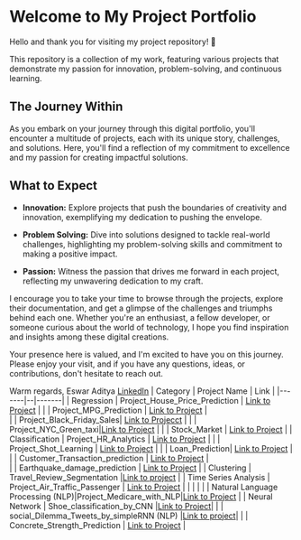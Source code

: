 # Welcome to My Project Portfolio
Hello and thank you for visiting my project repository! 🌟

This repository is a collection of my work, featuring various projects that demonstrate my passion for innovation, problem-solving, and continuous learning.

## The Journey Within
As you embark on your journey through this digital portfolio, you'll encounter a multitude of projects, each with its unique story, challenges, and solutions. Here, you'll find a reflection of my commitment to excellence and my passion for creating impactful solutions.

## What to Expect
- **Innovation:** Explore projects that push the boundaries of creativity and innovation, exemplifying my dedication to pushing the envelope.

- **Problem Solving:** Dive into solutions designed to tackle real-world challenges, highlighting my problem-solving skills and commitment to making a positive impact.

- **Passion:** Witness the passion that drives me forward in each project, reflecting my unwavering dedication to my craft.

I encourage you to take your time to browse through the projects, explore their documentation, and get a glimpse of the challenges and triumphs behind each one. Whether you're an enthusiast, a fellow developer, or someone curious about the world of technology, I hope you find inspiration and insights among these digital creations.

Your presence here is valued, and I'm excited to have you on this journey. Please enjoy your visit, and if you have any questions, ideas, or contributions, don't hesitate to reach out.

Warm regards,
Eswar Aditya [LinkedIn](https://www.linkedin.com/in/eswar-aditya-912263211)
| Category | Project Name | Link |
|-------|--|-------|
| Regression | Project_House_Price_Prediction | [Link to Project](https://github.com/EswarAditya5/Project_House_Price_Prediction) |
|            | Project_MPG_Prediction | [Link to Project](https://github.com/EswarAditya5/Project_MPG_Prediction) |  
|            | Project_Black_Friday_Sales| [Link to Projecct](https://github.com/EswarAditya5/Black_Friday_Sales_Prediction) |
|            | Project_NYC_Green_taxi|[Link to Project](https://github.com/EswarAditya5/Project_NYC_Green_taxi) |
|            | Stock_Market | [Link to Project](https://github.com/EswarAditya5/StockMarket) |
| Classification | Project_HR_Analytics | [Link to Project](https://github.com/EswarAditya5/Project_HR_Analytics) |
|                | Project_Shot_Learning | [Link to Project](https://github.com/EswarAditya5/Project_Flu_Shot_Learning) |
|                | Loan_Prediction| [Link to Project](https://github.com/EswarAditya5/Loan_Prediction) |
|                | Customer_Transaction_prediction | [Link to Project](https://github.com/EswarAditya5/Customer_Transactions_Prediction) |  
|                | Earthquake_damage_prediction | [Link to Project](https://github.com/EswarAditya5/Disaster_Building_Damage_Grade_Prediction) |
| Clustering | Travel_Review_Segmentation |[Link to project](https://github.com/EswarAditya5/Google_review_ratings) |
| Time Series Analysis | Project_Air_Traffic_Passenger | [Link to Project](https://github.com/EswarAditya5/Project_Air_Traffic_Passengers_Time_Series) |
|                      | | |
| Natural Language Processing (NLP)|Project_Medicare_with_NLP|[Link to Project](https://github.com/EswarAditya5/Project_Medicare_With_NLP) |
| Neural Network | Shoe_classification_by_CNN |[Link to Project](https://github.com/EswarAditya5/Shoe_Classification_by_CNN)|
|                | social_Dilemma_Tweets_by_simpleRNN (NLP) |[Link to project](https://github.com/EswarAditya5/Social_Dilemma_Tweets_by_RNN)|
|                | Concrete_Strength_Prediction | [Link to Project](https://github.com/EswarAditya5/Concrete_Strength_Prediction) |


